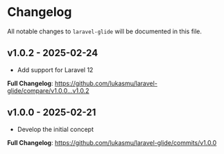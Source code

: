 # Changelog

All notable changes to `laravel-glide` will be documented in this file.

## v1.0.2 - 2025-02-24

- Add support for Laravel 12

**Full Changelog**: https://github.com/lukasmu/laravel-glide/compare/v1.0.0...v1.0.2

## v1.0.0 - 2025-02-21

- Develop the initial concept

**Full Changelog**: https://github.com/lukasmu/laravel-glide/commits/v1.0.0
